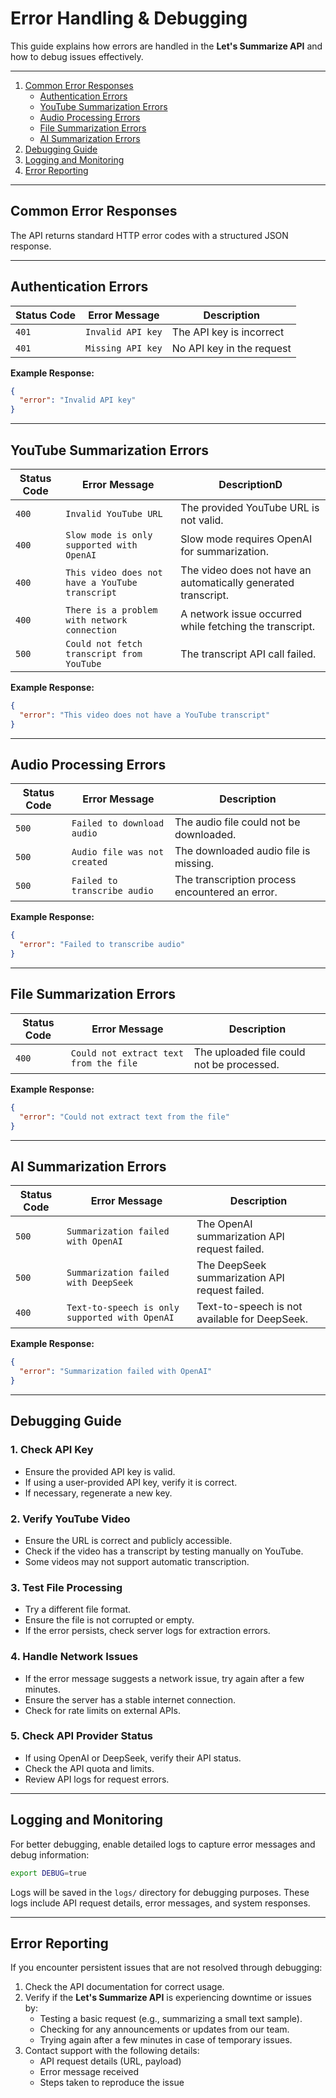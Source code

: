 # Error Handling & Debugging

This guide explains how errors are handled in the **Let's Summarize API** and how to debug issues effectively.

---

1. [Common Error Responses](#common-error-responses)
   - [Authentication Errors](#authentication-errors)
   - [YouTube Summarization Errors](#youtube-summarization-errors)
   - [Audio Processing Errors](#audio-processing-errors)
   - [File Summarization Errors](#file-summarization-errors)
   - [AI Summarization Errors](#ai-summarization-errors)
2. [Debugging Guide](#debugging-guide)
3. [Logging and Monitoring](#logging-and-monitoring)
4. [Error Reporting](#error-reporting)

---

## Common Error Responses

The API returns standard HTTP error codes with a structured JSON response.

---

## Authentication Errors

| **Status Code** | **Error Message**                | **Description**                                  |
|-----------------|----------------------------------|--------------------------------------------------|
| `401`           | `Invalid API key`                | The API key is incorrect                        |
| `401`           | `Missing API key`                | No API key in the request                        |

**Example Response:**
```json
{
  "error": "Invalid API key"
}
```

---

## YouTube Summarization Errors

| **Status Code** | **Error Message**                                    | **DescriptionD**                                              |
|-----------------|------------------------------------------------------|---------------------------------------------------------------|
| `400`           | `Invalid YouTube URL`                                | The provided YouTube URL is not valid.                        |
| `400`           | `Slow mode is only supported with OpenAI`            | Slow mode requires OpenAI for summarization.                  |
| `400`           | `This video does not have a YouTube transcript`      | The video does not have an automatically generated transcript.|
| `400`           | `There is a problem with network connection`         | A network issue occurred while fetching the transcript.       |
| `500`           | `Could not fetch transcript from YouTube`            | The transcript API call failed.                               |

**Example Response:**
```json
{
  "error": "This video does not have a YouTube transcript"
}
```

---

## Audio Processing Errors

| **Status Code** | **Error Message**                          | **Description**                                 |
|-----------------|--------------------------------------------|-------------------------------------------------|
| `500`           | `Failed to download audio`                 | The audio file could not be downloaded.         |
| `500`           | `Audio file was not created`               | The downloaded audio file is missing.           |
| `500`           | `Failed to transcribe audio`               | The transcription process encountered an error. |

**Example Response:**
```json
{
  "error": "Failed to transcribe audio"
}
```

---

## File Summarization Errors

| **Status Code** | **Error Message**                      | **Description**                           |
|-----------------|----------------------------------------|-------------------------------------------|
| `400`           | `Could not extract text from the file` | The uploaded file could not be processed. |

**Example Response:**
```json
{
  "error": "Could not extract text from the file"
}
```

---

## AI Summarization Errors

| **Status Code** | **Error Message**                              | **Description**                                |
|-----------------|------------------------------------------------|------------------------------------------------|
| `500`           | `Summarization failed with OpenAI`             | The OpenAI summarization API request failed.   |
| `500`           | `Summarization failed with DeepSeek`           | The DeepSeek summarization API request failed. |
| `400`           | `Text-to-speech is only supported with OpenAI` | Text-to-speech is not available for DeepSeek.  |

**Example Response:**
```json
{
  "error": "Summarization failed with OpenAI"
}
```

---

## Debugging Guide

### 1. **Check API Key**
- Ensure the provided API key is valid.
- If using a user-provided API key, verify it is correct.
- If necessary, regenerate a new key.

### 2. **Verify YouTube Video**
- Ensure the URL is correct and publicly accessible.
- Check if the video has a transcript by testing manually on YouTube.
- Some videos may not support automatic transcription.

### 3. **Test File Processing**
- Try a different file format.
- Ensure the file is not corrupted or empty.
- If the error persists, check server logs for extraction errors.

### 4. **Handle Network Issues**
- If the error message suggests a network issue, try again after a few minutes.
- Ensure the server has a stable internet connection.
- Check for rate limits on external APIs.

### 5. **Check API Provider Status**
- If using OpenAI or DeepSeek, verify their API status.
- Check the API quota and limits.
- Review API logs for request errors.

---

## Logging and Monitoring

For better debugging, enable detailed logs to capture error messages and debug information:

```bash
export DEBUG=true
```

Logs will be saved in the `logs/` directory for debugging purposes. These logs include API request details, error messages, and system responses.

---

## Error Reporting

If you encounter persistent issues that are not resolved through debugging:
1. Check the API documentation for correct usage.
2. Verify if the **Let's Summarize API** is experiencing downtime or issues by:
   - Testing a basic request (e.g., summarizing a small text sample).
   - Checking for any announcements or updates from our team.
   - Trying again after a few minutes in case of temporary issues.
3. Contact support with the following details:
   - API request details (URL, payload)
   - Error message received
   - Steps taken to reproduce the issue
